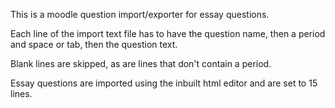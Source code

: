 This is a moodle question import/exporter for essay questions.

Each line of the import text file has to have the question name, then a period and space or tab, then the question text.

Blank lines are skipped, as are lines that don't contain a period.

Essay questions are imported using the inbuilt html editor and are set to 15 lines.

